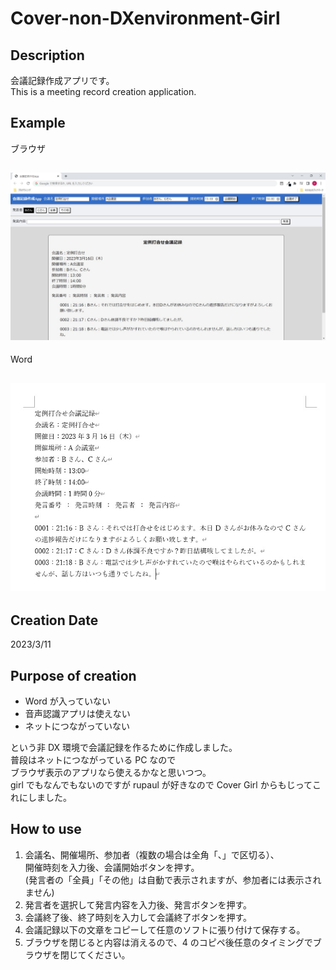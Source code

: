 # Cover-non-DXenvironment-Girl

## Description

会議記録作成アプリです。  
This is a meeting record creation application.

## Example

ブラウザ

## ![example](/img/exampleBrowserIMG.jpg "example")

Word

## ![example](/img/exampleWordIMG.jpg "example")

## Creation Date

2023/3/11

## Purpose of creation

- Word が入っていない
- 音声認識アプリは使えない
- ネットにつながっていない

という非 DX 環境で会議記録を作るために作成しました。  
普段はネットにつながっている PC なので  
ブラウザ表示のアプリなら使えるかなと思いつつ。  
girl でもなんでもないのですが rupaul が好きなので Cover Girl からもじってこれにしました。

## How to use

1. 会議名、開催場所、参加者（複数の場合は全角「、」で区切る）、  
   開催時刻を入力後、会議開始ボタンを押す。  
   (発言者の「全員」「その他」は自動で表示されますが、参加者には表示されません)
2. 発言者を選択して発言内容を入力後、発言ボタンを押す。
3. 会議終了後、終了時刻を入力して会議終了ボタンを押す。
4. 会議記録以下の文章をコピーして任意のソフトに張り付けて保存する。
5. ブラウザを閉じると内容は消えるので、4 のコピペ後任意のタイミングでブラウザを閉じてください。
